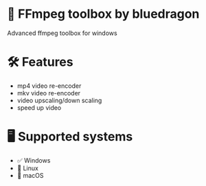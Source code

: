 # 🎥 FFmpeg toolbox by bluedragon
Advanced ffmpeg toolbox for windows

# 🛠 Features
* mp4 video re-encoder
* mkv video re-encoder
* video upscaling/down scaling
* speed up video

# 🖥️ Supported systems
*  ✅ Windows
*  🚫 Linux
*  🚫 macOS
